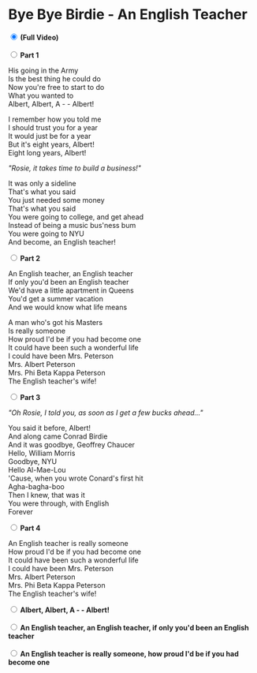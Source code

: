 # Bye Bye Birdie - An English Teacher

<div id="yt"></div>

<div><strong>
<input type="radio" name="loop" id="loop0" value="0,Infinity" checked />
<label for="loop0">(Full Video)</label>
</strong></div>

<br/>


<div><strong>
<input type="radio" name="loop" id="loop1" value="152.09,195.78" />
<label for="loop1">Part 1</label>
</strong></div>

His going in the Army  
Is the best thing he could do  
Now you're free to start to do  
What you wanted to  
Albert, Albert, A - - Albert!  

I remember how you told me  
I should trust you for a year  
It would just be for a year  
But it's eight years, Albert!  
Eight long years, Albert!  

_"Rosie, it takes time to build a business!"_

It was only a sideline  
That's what you said  
You just needed some money  
That's what you said  
You were going to college, and get ahead  
Instead of being a music bus'ness bum  
You were going to NYU  
And become, an English teacher!  


<div><strong>
<input type="radio" name="loop" id="loop3" value="296.216658,362.206658" />
<label for="loop3">Part 2</label>
</strong></div>

An English teacher, an English teacher  
If only you'd been an English teacher  
We'd have a little apartment in Queens  
You'd get a summer vacation  
And we would know what life means  

A man who's got his Masters  
Is really someone  
How proud I'd be if you had become one  
It could have been such a wonderful life  
I could have been Mrs. Peterson  
Mrs. Albert Peterson  
Mrs. Phi Beta Kappa Peterson  
The English teacher's wife!  


<div><strong>
<input type="radio" name="loop" id="loop5" value="402.11,453.32" />
<label for="loop5">Part 3</label>
</strong></div>

_"Oh Rosie, I told you, as soon as I get a few bucks ahead..."_  

You said it before, Albert!  
And along came Conrad Birdie  
And it was goodbye, Geoffrey Chaucer  
Hello, William Morris  
Goodbye, NYU  
Hello Al-Mae-Lou  
'Cause, when you wrote Conard's first hit  
Agha-bagha-boo  
Then I knew, that was it  
You were through, with English  
Forever  


<div><strong>
<input type="radio" name="loop" id="loop6" value="483.290292,523.930291" />
<label for="loop6">Part 4</label>
</strong></div>

An English teacher is really someone  
How proud I'd be if you had become one  
It could have been such a wonderful life  
I could have been Mrs. Peterson  
Mrs. Albert Peterson  
Mrs. Phi Beta Kappa Peterson  
The English teacher's wife!  


<div><strong>
<input type="radio" name="loop" id="loop2" value="159.718933,165.408933" />
<label for="loop2">Albert, Albert, A - - Albert!</label>
</strong></div>

<br/>

<div><strong>
<input type="radio" name="loop" id="loop4" value="296.1,309.245353" />
<label for="loop4">An English teacher, an English teacher, if only you'd been an English teacher</label>
</strong></div>

<br/>

<div><strong>
<input type="radio" name="loop" id="loop7" value="488.728809,501.848809" />
<label for="loop7">An English teacher is really someone, how proud I'd be if you had become one</label>
</strong></div>

<br/>

<script type="module">
import YTPlayer from "https://cdn.skypack.dev/yt-player@3.6.1";
load(YTPlayer, "tSrhEFDX3Fw");
</script>